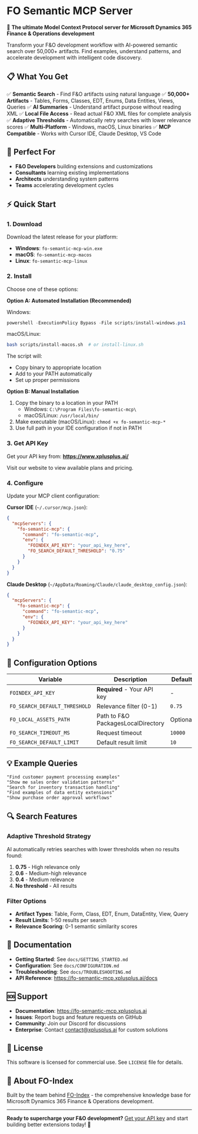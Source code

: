 # FO Semantic MCP Server

🚀 **The ultimate Model Context Protocol server for Microsoft Dynamics 365 Finance & Operations development**

Transform your F&O development workflow with AI-powered semantic search over 50,000+ artifacts. Find examples, understand patterns, and accelerate development with intelligent code discovery.

## 📋 What You Get

✅ **Semantic Search** - Find F&O artifacts using natural language
✅ **50,000+ Artifacts** - Tables, Forms, Classes, EDT, Enums, Data Entities, Views, Queries
✅ **AI Summaries** - Understand artifact purpose without reading XML
✅ **Local File Access** - Read actual F&O XML files for complete analysis
✅ **Adaptive Thresholds** - Automatically retry searches with lower relevance scores
✅ **Multi-Platform** - Windows, macOS, Linux binaries
✅ **MCP Compatible** - Works with Cursor IDE, Claude Desktop, VS Code

## 🎯 Perfect For

- **F&O Developers** building extensions and customizations
- **Consultants** learning existing implementations
- **Architects** understanding system patterns
- **Teams** accelerating development cycles

## ⚡ Quick Start

### 1. Download

Download the latest release for your platform:
- **Windows**: `fo-semantic-mcp-win.exe`
- **macOS**: `fo-semantic-mcp-macos`
- **Linux**: `fo-semantic-mcp-linux`

### 2. Install

Choose one of these options:

**Option A: Automated Installation (Recommended)**

Windows:
```powershell
powershell -ExecutionPolicy Bypass -File scripts/install-windows.ps1
```

macOS/Linux:
```bash
bash scripts/install-macos.sh  # or install-linux.sh
```

The script will:
- Copy binary to appropriate location
- Add to your PATH automatically
- Set up proper permissions

**Option B: Manual Installation**

1. Copy the binary to a location in your PATH
   - Windows: `C:\Program Files\fo-semantic-mcp\`
   - macOS/Linux: `/usr/local/bin/`
2. Make executable (macOS/Linux): `chmod +x fo-semantic-mcp-*`
3. Use full path in your IDE configuration if not in PATH

### 3. Get API Key

Get your API key from: **https://www.xplusplus.ai/**

Visit our website to view available plans and pricing.

### 4. Configure

Update your MCP client configuration:

**Cursor IDE** (`~/.cursor/mcp.json`):
```json
{
  "mcpServers": {
    "fo-semantic-mcp": {
      "command": "fo-semantic-mcp",
      "env": {
        "FOINDEX_API_KEY": "your_api_key_here",
        "FO_SEARCH_DEFAULT_THRESHOLD": "0.75"
      }
    }
  }
}
```

**Claude Desktop** (`~/AppData/Roaming/Claude/claude_desktop_config.json`):
```json
{
  "mcpServers": {
    "fo-semantic-mcp": {
      "command": "fo-semantic-mcp",
      "env": {
        "FOINDEX_API_KEY": "your_api_key_here"
      }
    }
  }
}
```

## 🔧 Configuration Options

| Variable | Description | Default |
|----------|-------------|---------|
| `FOINDEX_API_KEY` | **Required** - Your API key | - |
| `FO_SEARCH_DEFAULT_THRESHOLD` | Relevance filter (0-1) | `0.75` |
| `FO_LOCAL_ASSETS_PATH` | Path to F&O PackagesLocalDirectory | Optional |
| `FO_SEARCH_TIMEOUT_MS` | Request timeout | `10000` |
| `FO_SEARCH_DEFAULT_LIMIT` | Default result limit | `10` |

## 💡 Example Queries

```
"Find customer payment processing examples"
"Show me sales order validation patterns"
"Search for inventory transaction handling"
"Find examples of data entity extensions"
"Show purchase order approval workflows"
```

## 🔍 Search Features

### Adaptive Threshold Strategy
AI automatically retries searches with lower thresholds when no results found:
1. **0.75** - High relevance only
2. **0.6** - Medium-high relevance
3. **0.4** - Medium relevance
4. **No threshold** - All results

### Filter Options
- **Artifact Types**: Table, Form, Class, EDT, Enum, DataEntity, View, Query
- **Result Limits**: 1-50 results per search
- **Relevance Scoring**: 0-1 semantic similarity scores

## 📖 Documentation

- **Getting Started**: See `docs/GETTING_STARTED.md`
- **Configuration**: See `docs/CONFIGURATION.md`
- **Troubleshooting**: See `docs/TROUBLESHOOTING.md`
- **API Reference**: https://fo-semantic-mcp.xplusplus.ai/docs

## 🆘 Support

- **Documentation**: https://fo-semantic-mcp.xplusplus.ai
- **Issues**: Report bugs and feature requests on GitHub
- **Community**: Join our Discord for discussions
- **Enterprise**: Contact contact@xplusplus.ai for custom solutions

## 📄 License

This software is licensed for commercial use. See `LICENSE` file for details.

## 🚀 About FO-Index

Built by the team behind [FO-Index](https://www.xplusplus.ai) - the comprehensive knowledge base for Microsoft Dynamics 365 Finance & Operations development.

---

**Ready to supercharge your F&O development?** [Get your API key](https://www.xplusplus.ai) and start building better extensions today! 🎯